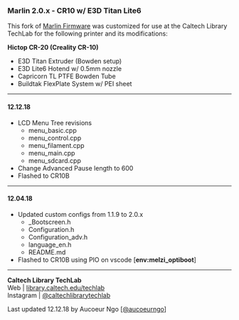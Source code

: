 ### Marlin 2.0.x - CR10 w/ E3D Titan Lite6

This fork of [Marlin Firmware](https://github.com/MarlinFirmware) was customized for use at the Caltech Library TechLab for the following printer and its modifications:

__Hictop CR-20 (Creality CR-10)__   

  + E3D Titan Extruder (Bowden setup)
  + E3D Lite6 Hotend w/ 0.5mm nozzle
  + Capricorn TL PTFE Bowden Tube
  + Buildtak FlexPlate System w/ PEI sheet

----------------------------------------------------------
#### 12.12.18
  - LCD Menu Tree revisions
    - menu_basic.cpp
    - menu_control.cpp
    - menu_filament.cpp
    - menu_main.cpp
    - menu_sdcard.cpp
  - Change Advanced Pause length to 600
  - Flashed to CR10B
----------------------------------------------------------
#### 12.04.18
  - Updated custom configs from 1.1.9 to 2.0.x
    - _Bootscreen.h
    - Configuration.h
    - Configuration_adv.h
    - language_en.h
    - README&#46;md
  - Flashed to CR10B using PIO on vscode [__env:melzi_optiboot__]

----------------------------------------------------------  
__Caltech Library TechLab__  
Web | [library.caltech.edu/techlab](https://www.library.caltech.edu/resources/techlab)  
Instagram | [@caltechlibrarytechlab](http://instagram.com/caltechlibrarytechlab/)

Last updated 12.12.18 by Aucoeur Ngo [[@aucoeurngo](https://github.com/aucoeurngo)]
